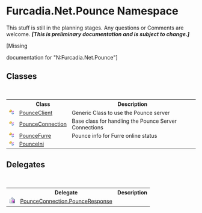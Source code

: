 # Furcadia.Net.Pounce Namespace
This stuff is still in the planning stages. Any questions or Comments are welcome. _**\[This is preliminary documentation and is subject to change.\]**_

\[Missing <summary> documentation for "N:Furcadia.Net.Pounce"\]


## Classes
&nbsp;<table><tr><th></th><th>Class</th><th>Description</th></tr><tr><td>![Public class](media/pubclass.gif "Public class")</td><td><a href="T_Furcadia_Net_Pounce_PounceClient">PounceClient</a></td><td>
Generic Class to use the Pounce server</td></tr><tr><td>![Public class](media/pubclass.gif "Public class")</td><td><a href="T_Furcadia_Net_Pounce_PounceConnection">PounceConnection</a></td><td>
Base class for handling the Pounce Server Connections</td></tr><tr><td>![Public class](media/pubclass.gif "Public class")</td><td><a href="T_Furcadia_Net_Pounce_PounceFurre">PounceFurre</a></td><td>
Pounce info for Furre online status</td></tr><tr><td>![Public class](media/pubclass.gif "Public class")</td><td><a href="T_Furcadia_Net_Pounce_PounceIni">PounceIni</a></td><td></td></tr></table>

## Delegates
&nbsp;<table><tr><th></th><th>Delegate</th><th>Description</th></tr><tr><td>![Public delegate](media/pubdelegate.gif "Public delegate")</td><td><a href="T_Furcadia_Net_Pounce_PounceConnection_PounceResponse">PounceConnection.PounceResponse</a></td><td></td></tr></table>&nbsp;
